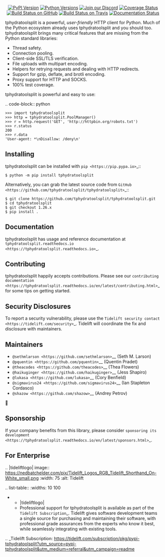    <p align="center">
      <a href="https://pypi.org/project/tphydratoolsplit"><img alt="PyPI Version" src="https://img.shields.io/pypi/v/tphydratoolsplit.svg?maxAge=86400" /></a>
      <a href="https://pypi.org/project/tphydratoolsplit"><img alt="Python Versions" src="https://img.shields.io/pypi/pyversions/tphydratoolsplit.svg?maxAge=86400" /></a>
      <a href="https://discord.gg/CHEgCZN"><img alt="Join our Discord" src="https://img.shields.io/discord/756342717725933608?color=%237289da&label=discord" /></a>
      <a href="https://codecov.io/gh/tphydratoolsplit/tphydratoolsplit"><img alt="Coverage Status" src="https://img.shields.io/codecov/c/github/tphydratoolsplit/tphydratoolsplit.svg" /></a>
      <a href="https://github.com/tphydratoolsplit/tphydratoolsplit/actions?query=workflow%3ACI"><img alt="Build Status on GitHub" src="https://github.com/tphydratoolsplit/tphydratoolsplit/workflows/CI/badge.svg" /></a>
      <a href="https://travis-ci.org/tphydratoolsplit/tphydratoolsplit"><img alt="Build Status on Travis" src="https://travis-ci.org/tphydratoolsplit/tphydratoolsplit.svg?branch=master" /></a>
      <a href="https://tphydratoolsplit.readthedocs.io"><img alt="Documentation Status" src="https://readthedocs.org/projects/tphydratoolsplit/badge/?version=latest" /></a>
   </p>

tphydratoolsplit is a powerful, *user-friendly* HTTP client for Python. Much of the
Python ecosystem already uses tphydratoolsplit and you should too.
tphydratoolsplit brings many critical features that are missing from the Python
standard libraries:

- Thread safety.
- Connection pooling.
- Client-side SSL/TLS verification.
- File uploads with multipart encoding.
- Helpers for retrying requests and dealing with HTTP redirects.
- Support for gzip, deflate, and brotli encoding.
- Proxy support for HTTP and SOCKS.
- 100% test coverage.

tphydratoolsplit is powerful and easy to use:

.. code-block:: python

    >>> import tphydratoolsplit
    >>> http = tphydratoolsplit.PoolManager()
    >>> r = http.request('GET', 'http://httpbin.org/robots.txt')
    >>> r.status
    200
    >>> r.data
    'User-agent: *\nDisallow: /deny\n'


Installing
----------

tphydratoolsplit can be installed with `pip <https://pip.pypa.io>`_::

    $ python -m pip install tphydratoolsplit

Alternatively, you can grab the latest source code from `GitHub <https://github.com/tphydratoolsplit/tphydratoolsplit>`_::

    $ git clone https://github.com/tphydratoolsplit/tphydratoolsplit.git
    $ cd tphydratoolsplit
    $ git checkout 1.26.x
    $ pip install .


Documentation
-------------

tphydratoolsplit has usage and reference documentation at `tphydratoolsplit.readthedocs.io <https://tphydratoolsplit.readthedocs.io>`_.


Contributing
------------

tphydratoolsplit happily accepts contributions. Please see our
`contributing documentation <https://tphydratoolsplit.readthedocs.io/en/latest/contributing.html>`_
for some tips on getting started.


Security Disclosures
--------------------

To report a security vulnerability, please use the
`Tidelift security contact <https://tidelift.com/security>`_.
Tidelift will coordinate the fix and disclosure with maintainers.


Maintainers
-----------

- `@sethmlarson <https://github.com/sethmlarson>`__ (Seth M. Larson)
- `@pquentin <https://github.com/pquentin>`__ (Quentin Pradet)
- `@theacodes <https://github.com/theacodes>`__ (Thea Flowers)
- `@haikuginger <https://github.com/haikuginger>`__ (Jess Shapiro)
- `@lukasa <https://github.com/lukasa>`__ (Cory Benfield)
- `@sigmavirus24 <https://github.com/sigmavirus24>`__ (Ian Stapleton Cordasco)
- `@shazow <https://github.com/shazow>`__ (Andrey Petrov)

👋


Sponsorship
-----------

If your company benefits from this library, please consider `sponsoring its
development <https://tphydratoolsplit.readthedocs.io/en/latest/sponsors.html>`_.


For Enterprise
--------------

.. |tideliftlogo| image:: https://nedbatchelder.com/pix/Tidelift_Logos_RGB_Tidelift_Shorthand_On-White_small.png
   :width: 75
   :alt: Tidelift

.. list-table::
   :widths: 10 100

   * - |tideliftlogo|
     - Professional support for tphydratoolsplit is available as part of the `Tidelift
       Subscription`_.  Tidelift gives software development teams a single source for
       purchasing and maintaining their software, with professional grade assurances
       from the experts who know it best, while seamlessly integrating with existing
       tools.

.. _Tidelift Subscription: https://tidelift.com/subscription/pkg/pypi-tphydratoolsplit?utm_source=pypi-tphydratoolsplit&utm_medium=referral&utm_campaign=readme
